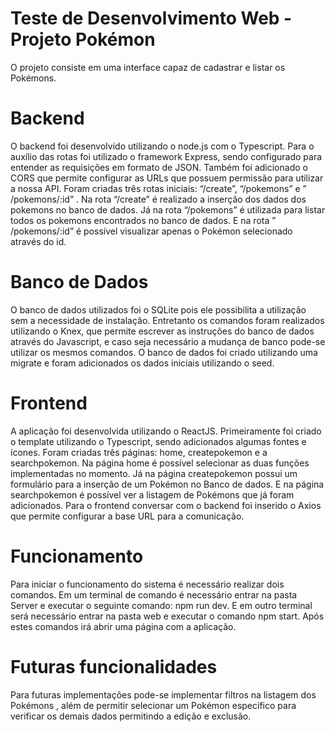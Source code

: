 # Teste de Desenvolvimento Web - Projeto Pokémon

O projeto consiste em uma interface capaz de cadastrar e listar os Pokémons.  

# Backend

O backend foi desenvolvido utilizando o node.js com o Typescript.  Para o auxílio das rotas foi utilizado o framework Express, sendo configurado para entender as requisições em formato de JSON. Também foi adicionado o CORS que permite configurar as URLs que possuem permissão para utilizar a nossa API.
Foram criadas três rotas iniciais: “/create”, “/pokemons” e ” /pokemons/:id” .
Na rota “/create”  é realizado a inserção dos dados dos pokemons no banco de dados. Já na rota  “/pokemons” é utilizada para listar todos os pokemons encontrados no banco de dados. E na rota ” /pokemons/:id” é possível visualizar apenas o Pokémon selecionado através do id.

# Banco de Dados

O banco de dados utilizados foi o SQLite pois ele possibilita a utilização sem a necessidade de instalação. Entretanto os comandos foram realizados utilizando o Knex, que permite escrever as instruções do banco de dados através do Javascript, e caso seja necessário a mudança de banco pode-se utilizar os mesmos comandos.
O banco de dados foi criado utilizando uma migrate e foram adicionados os dados iniciais utilizando o seed.

# Frontend

A aplicação foi desenvolvida utilizando o ReactJS. Primeiramente foi criado o template utilizando o Typescript, sendo adicionados algumas fontes e ícones. 
Foram criadas três páginas: home, createpokemon e a searchpokemon. Na página home é possível selecionar as duas funções implementadas no momento. Já na página createpokemon possui um formulário para a inserção de um Pokémon no Banco de dados. E na página searchpokemon é possível ver a listagem de Pokémons que já foram adicionados.
Para o frontend conversar com o backend foi inserido o Axios que permite configurar a base URL para a comunicação.

# Funcionamento

Para iniciar o funcionamento do sistema é necessário realizar dois comandos. Em um terminal de comando é necessário entrar na pasta Server e executar o seguinte comando:  npm run dev.
E em outro terminal será necessário entrar na pasta web e executar o comando npm start. Após estes comandos irá abrir uma página com a aplicação.

# Futuras funcionalidades

Para futuras implementações pode-se implementar filtros na listagem dos Pokémons , além de permitir selecionar um Pokémon específico para verificar os demais dados permitindo a edição e exclusão.
